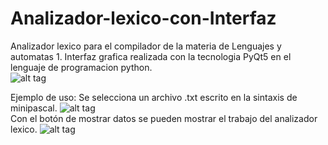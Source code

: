 # Analizador-lexico-con-Interfaz
Analizador lexico para el compilador de la materia de Lenguajes y automatas 1.
Interfaz grafica realizada con la tecnologia PyQt5 en el lenguaje de programacion python.</br>
![alt tag](https://i.imgur.com/LYzWwoV.png)</br>

Ejemplo de uso:
Se selecciona un archivo .txt escrito en la sintaxis de minipascal.
![alt tag](https://i.imgur.com/IukPQDH.png)</br>
Con el botón de mostrar datos se pueden mostrar el trabajo del analizador lexico.
![alt tag](https://i.imgur.com/eGQ6R9Q.png)</br>
